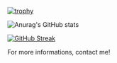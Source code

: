 [![trophy](https://github-profile-trophy.vercel.app/?username=bruno561&theme=discord)](https://github.com/ryo-ma/github-profile-trophy)

![Anurag's GitHub stats](https://github-readme-stats.vercel.app/api?username=bruno561&theme=tokyonight&show_icons=true)

[![GitHub Streak](http://github-readme-streak-stats.herokuapp.com?user=bruno561&theme=tokyonight)](https://git.io/streak-stats)

For more informations, contact me!
